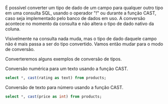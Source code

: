 É possível converter um tipo de dado de um campo para qualquer outro tipo em uma consulta SQL, usando o operador "!" ou durante a função CAST, caso seja implementado pelo banco de dados em uso. A conversão acontece no momento da consulta e não altera o tipo de dado nativo da coluna.

Visivelmente na consulta nada muda, mas o tipo de dado daquele campo não é mais passa a ser do tipo convertido. Vamos então mudar para o modo de conversão.

Converteremos alguns exemplos de conversão de tipos.

Conversão numérica para um texto usando a função CAST.

```SQL
select *, cast(rating as text) from products;
```
Conversão de texto para número usando a função CAST.
```SQL
select *, cast(price as int) from products;
